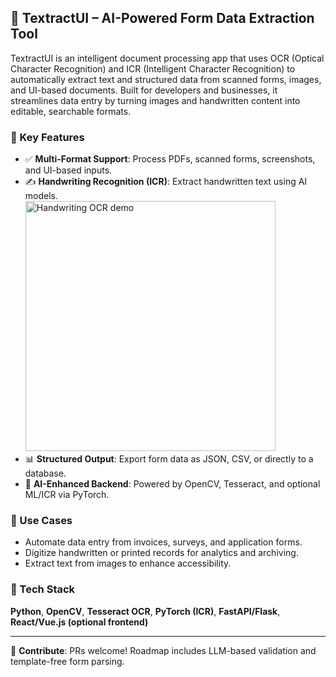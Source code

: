 ## 📄 TextractUI – AI-Powered Form Data Extraction Tool

TextractUI is an intelligent document processing app that uses OCR (Optical Character Recognition) and ICR (Intelligent Character Recognition) to automatically extract text and structured data from scanned forms, images, and UI-based documents. Built for developers and businesses, it streamlines data entry by turning images and handwritten content into editable, searchable formats.

### 🔑 Key Features
- ✅ **Multi-Format Support**: Process PDFs, scanned forms, screenshots, and UI-based inputs.
- ✍️ **Handwriting Recognition (ICR)**: Extract handwritten text using AI models.  
  <img src="https://miro.medium.com/v2/resize:fit:1100/format:webp/1*hVxkXe35kRcAht3QpJylyg.gif" width="400" alt="Handwriting OCR demo"/>
- 📊 **Structured Output**: Export form data as JSON, CSV, or directly to a database.
- 🧠 **AI-Enhanced Backend**: Powered by OpenCV, Tesseract, and optional ML/ICR via PyTorch.

### 💼 Use Cases
- Automate data entry from invoices, surveys, and application forms.
- Digitize handwritten or printed records for analytics and archiving.
- Extract text from images to enhance accessibility.

### 🧰 Tech Stack
**Python**, **OpenCV**, **Tesseract OCR**, **PyTorch (ICR)**, **FastAPI/Flask**, **React/Vue.js (optional frontend)**

---

🚀 **Contribute**: PRs welcome! Roadmap includes LLM-based validation and template-free form parsing.
